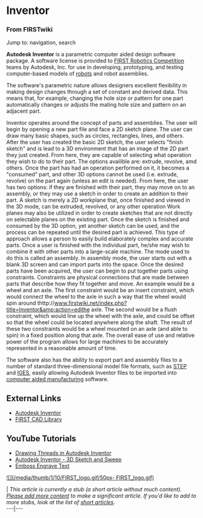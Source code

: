 # Inventor

### From FIRSTwiki

Jump to: navigation, search

**Autodesk Inventor** is a parametric computer aided design software package. A software license is provided to [FIRST Robotics Competition](/index.php/FIRST_Robotics_Competition "FIRST Robotics Competition" ) teams by Autodesk, Inc. for use in developing, prototyping, and testing computer-based models of [robots](/index.php/Robot "Robot" ) and robot assemblies. 

The software's parametric nature allows designers excellent flexibility in
making design changes through a set of constant and derived data. This means
that, for example, changing the hole size or pattern for one part
automatically changes or adjusts the mating hole size and pattern on an
adjacent part.

Inventor operates around the concept of parts and assemblies. The user will
begin by opening a new part file and face a 2D sketch plane. The user can draw
many basic shapes, such as circles, rectangles, lines, and others. After the
user has created the basic 2D sketch, the user selects "finish sketch" and is
lead to a 3D environment that has an image of the 2D part they just created.
From here, they are capable of selecting what operation they wish to do to
their part. The options availible are: extrude, revolve, amd others. Once the
part has had an operation performed on it, it becomes a "consumed" part, and
other 3D options cannot be used (i.e. extrude, revolve) on the part again
(unless an edit is needed). From here, the user has two options: if they are
finished with their part, they may move on to an assembly, or they may use a
sketch in order to create an addition to their part. A sketch is merely a 2D
workplane that, once finished and viewed in the 3D mode, can be extruded,
revolved, or any other operation Work planes may also be utilized in order to
create sketches that are not directly on selectable planes on the existing
part. Once the sketch is finished and consumed by the 3D option, yet another
sketch can be used, and the process can be repeated until the desired part is
achieved. This type of approach allows a person to easily build elaborately
complex and accurate parts. Once a user is finished with the individual part,
he/she may wish to combine it with other parts into a large-scale machine. The
mode used to do this is called an assembly. In assembly mode, the user starts
out with a blank 3D screen and can import parts into the space. Once the
desired parts have been acquired, the user can begin to put together parts
using constraints. Constraints are physical connections that are made between
parts that describe how they fit together and move. An example would be a
wheel and an axle. The first constraint would be an insert constraint, which
would connect the wheel to the axle in such a way that the wheel would spin
around thttp://www.firstwiki.net/index.php?title=Inventor&amp;action=edithe
axle. The second would be a flush constraint, which would line up the wheel
with the axle, and could be offset so that the wheel could be located anywhere
along the shaft. The result of these two constraints would be a wheel mounted
on an axle (and able to spin) in a fixed position along that axle. The overall
ease of use and relative power of the program allows for large machines to be
accurately represented in a reasonable amount of time.

The software also has the ability to export part and assembly files to a
number of standard three-dimensional model file formats, such as
[STEP](http://www.wikipedia.org/wiki/STEP_%28ISO_10303%29
"wikipedia:STEP_\(ISO_10303\)" ) and [IGES](http://www.wikipedia.org/wiki/IGES
"wikipedia:IGES" ), easily allowing Autodesk Inventor files to be imported
into [computer aided manufacturing](/index.php/Computer_aided_manufacturing
"Computer aided manufacturing" ) software.


##  External Links

  * [Autodesk Inventor](http://usa.autodesk.com/adsk/servlet/index?siteID=123112&id=4246282 "http://usa.autodesk.com/adsk/servlet/index?siteID=123112&id=4246282" )
  * [FIRST CAD Library](http://www.firstcadlibrary.com/ "http://www.firstcadlibrary.com/" )


## YouTube Tutorials

  * [Drawing Threads in Autodesk Inventor](http://www.youtube.com/watch?v=5trouwlMopI "http://www.youtube.com/watch?v=5trouwlMopI" )
  * [Autodesk Inventor - 3D Sketch and Sweep](http://www.youtube.com/watch?v=f_qipSyXpEY "http://www.youtube.com/watch?v=f_qipSyXpEY" )
  * [Emboss Engrave Text](http://www.youtube.com/watch?v=gdgTxvkoRAY "http://www.youtube.com/watch?v=gdgTxvkoRAY" )

  

[![](/media/thumb/1/10/FIRST_logo.gif/50px-
FIRST_logo.gif)](/index.php/Image:FIRST_logo.gif "" )

|  _This article is currently a stub (a short article without much content).
[Please add more
content](http://www.firstwiki.net/index.php?title=Inventor&action=edit
"http://www.firstwiki.net/index.php?title=Inventor&action=edit" ) to make a
significant article. If you'd like to add to more stubs, look at the list of
[short articles](/index.php/Special:Shortpages "Special:Shortpages" )._  
---|---  
  
